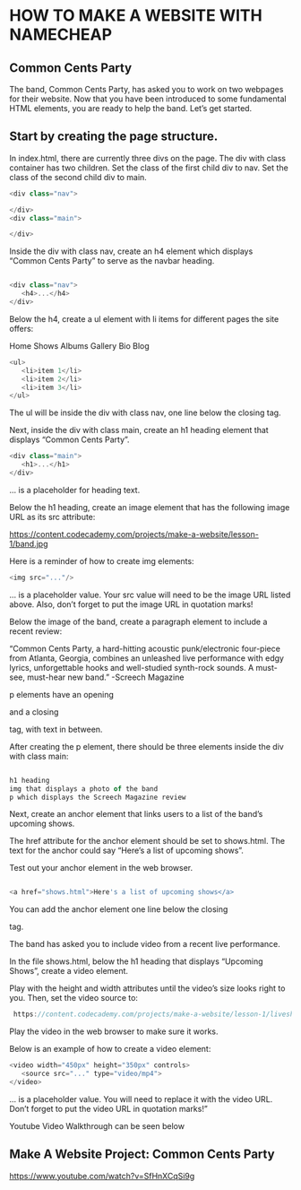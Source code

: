 HOW TO MAKE A WEBSITE WITH NAMECHEAP
=========================================

Common Cents Party
--------------------
The band, Common Cents Party, has asked you to work on two webpages for their website. Now that you have been introduced to some fundamental HTML elements, you are ready to help the band. Let’s get started.

Start by creating the page structure.
-------------------------------------

In index.html, there are currently three divs on the page. The div with class container has two children. Set the class of the first child div to nav. Set the class of the second child div to main.


```js
<div class="nav">

</div>
<div class="main">

</div>

```


Inside the div with class nav, create an h4 element which displays “Common Cents Party” to serve as the navbar heading.

```js

<div class="nav">
   <h4>...</h4>
</div>

```

Below the h4, create a ul element with li items for different pages the site offers:

Home
Shows
Albums
Gallery
Bio
Blog

```js
<ul>
   <li>item 1</li>
   <li>item 2</li>
   <li>item 3</li>
</ul>

```



The ul will be inside the div with class nav, one line below the closing </h4> tag.

Next, inside the div with class main, create an h1 heading element that displays “Common Cents Party”.

```js
<div class="main">
   <h1>...</h1>
</div>
```


... is a placeholder for heading text.

Below the h1 heading, create an image element that has the following image URL as its src attribute:

 https://content.codecademy.com/projects/make-a-website/lesson-1/band.jpg

Here is a reminder of how to create img elements:

```js
<img src="..."/>
```

... is a placeholder value. Your src value will need to be the image URL listed above. Also, don’t forget to put the image URL in quotation marks!

Below the image of the band, create a paragraph element to include a recent review:

“Common Cents Party, a hard-hitting acoustic punk/electronic four-piece from Atlanta, Georgia, combines an unleashed live performance with edgy lyrics, unforgettable hooks and well-studied synth-rock sounds. A must-see, must-hear new band.” -Screech Magazine

p elements have an opening <p> and a closing </p> tag, with text in between.

After creating the p element, there should be three elements inside the div with class main:

```js

h1 heading
img that displays a photo of the band
p which displays the Screech Magazine review

```

Next, create an anchor element that links users to a list of the band’s upcoming shows.

The href attribute for the anchor element should be set to shows.html. The text for the anchor could say “Here’s a list of upcoming shows”.

Test out your anchor element in the web browser.
```js

<a href="shows.html">Here's a list of upcoming shows</a>

```
You can add the anchor element one line below the closing </p> tag.


The band has asked you to include video from a recent live performance.

In the file shows.html, below the h1 heading that displays “Upcoming Shows”, create a video element.

Play with the height and width attributes until the video’s size looks right to you. Then, set the video source to:
```js
 https://content.codecademy.com/projects/make-a-website/lesson-1/liveshow.mp4 
```

Play the video in the web browser to make sure it works.


Below is an example of how to create a video element:
```js
<video width="450px" height="350px" controls>
   <source src="..." type="video/mp4">
</video>
```

... is a placeholder value. You will need to replace it with the video URL. Don’t forget to put the video URL in quotation marks!”


Youtube Video Walkthrough can be seen below


Make A Website Project: Common Cents Party
-------------------------------------------

https://www.youtube.com/watch?v=SfHnXCqSi9g






